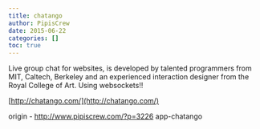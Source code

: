 ```yaml
---
title: chatango
author: PipisCrew
date: 2015-06-22
categories: []
toc: true
---
```


Live group chat for websites, is developed by talented programmers from MIT, Caltech, Berkeley and an experienced interaction designer from the Royal College of Art. Using websockets!!

[http://chatango.com/](http://chatango.com/)

origin - http://www.pipiscrew.com/?p=3226 app-chatango